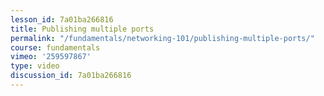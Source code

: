 ```yaml
---
lesson_id: 7a01ba266816
title: Publishing multiple ports
permalink: "/fundamentals/networking-101/publishing-multiple-ports/"
course: fundamentals
vimeo: '259597867'
type: video
discussion_id: 7a01ba266816
---
```



